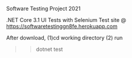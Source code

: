 Software Testing Project 2021

.NET Core 3.1 UI Tests with Selenium
Test site @ https://softwaretestinggn8fe.herokuapp.com

After download,
(1)cd working directory
(2) run 
>> dotnet test



